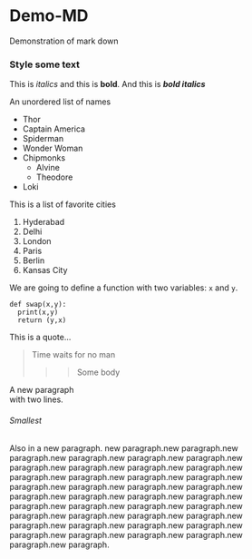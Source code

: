 # Demo-MD
Demonstration of mark down
### Style some text
This is *italics* and this is __bold__.
And this is ***bold italics***

An unordered list of names
* Thor
* Captain America
* Spiderman
* Wonder Woman
* Chipmonks
  * Alvine
  * Theodore
* Loki

This is a list of favorite cities
1. Hyderabad
3. Delhi
  1. London
  4. Paris
11. Berlin
10. Kansas City

We are going to define a function with two variables: `x` and `y`.
```
def swap(x,y):
  print(x,y)
  return (y,x)
```


This is a quote...
> Time waits for no man
>>> Some body


A new paragraph<br>with two lines.

###### Smallest
Also in a new paragraph. new paragraph.new paragraph.new paragraph.new paragraph.new paragraph.new paragraph.new paragraph.new paragraph.new paragraph.new paragraph.new paragraph.new paragraph.new paragraph.new paragraph.new paragraph.new paragraph.new paragraph.new paragraph.new paragraph.new paragraph.new paragraph.new paragraph.new paragraph.new paragraph.new paragraph.new paragraph.new paragraph.new paragraph.new paragraph.new paragraph.new paragraph.new paragraph.new paragraph.new paragraph.new paragraph.new paragraph.new paragraph.new paragraph.new paragraph.new paragraph.
